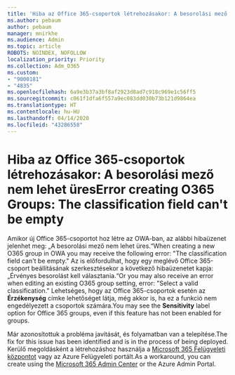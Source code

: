 ```yaml
---
title: 'Hiba az Office 365-csoportok létrehozásakor: A besorolási mező nem lehet üres'
ms.author: pebaum
author: pebaum
manager: mnirkhe
ms.audience: Admin
ms.topic: article
ROBOTS: NOINDEX, NOFOLLOW
localization_priority: Priority
ms.collection: Adm_O365
ms.custom:
- "9000181"
- "4835"
ms.openlocfilehash: 6a9e3b37a3bf8af2923d8ad7c918c969e1c56ff5
ms.sourcegitcommit: c061f1dfa6f557a9ec083dd030b73b121d9864ea
ms.translationtype: HT
ms.contentlocale: hu-HU
ms.lasthandoff: 04/14/2020
ms.locfileid: "43286558"
---
```

# <a name="error-creating-o365-groups-the-classification-field-cant-be-empty"></a><span data-ttu-id="5e285-102">Hiba az Office 365-csoportok létrehozásakor: A besorolási mező nem lehet üres</span><span class="sxs-lookup"><span data-stu-id="5e285-102">Error creating O365 Groups: The classification field can't be empty</span></span>

<span data-ttu-id="5e285-103">Amikor új Office 365-csoportot hoz létre az OWA-ban, az alábbi hibaüzenet jelenhet meg: „A besorolási mező nem lehet üres.“</span><span class="sxs-lookup"><span data-stu-id="5e285-103">When creating a new O365 group in OWA you may receive the following error: "The classification field can't be empty."</span></span>  <span data-ttu-id="5e285-104">Az is előfordulhat, hogy egy meglévő Office 365-csoport beállításának szerkesztésekor a következő hibaüzenetet kapja: „Érvényes besorolást kell választania.“</span><span class="sxs-lookup"><span data-stu-id="5e285-104">Or you may also receive an error when editing an existing O365 group setting, error: "Select a valid classification."</span></span>   <span data-ttu-id="5e285-105">Lehetséges, hogy az Office 365-csoportok esetén az **Érzékenység** címke lehetőséget látja, még akkor is, ha ez a funkció nem engedélyezett a csoportok számára.</span><span class="sxs-lookup"><span data-stu-id="5e285-105">You may see the **Sensitivity** label option for Office 365 groups, even if this feature has not been enabled for groups.</span></span>

<span data-ttu-id="5e285-106">Már azonosítottuk a probléma javítását, és folyamatban van a telepítése.</span><span class="sxs-lookup"><span data-stu-id="5e285-106">The fix for this issue has been identified and is in the process of being deployed.</span></span>  <span data-ttu-id="5e285-107">Kerülő megoldásként a létrehozáshoz használja a [Microsoft 365 Felügyeleti központot](https://docs.microsoft.com/microsoft-365/admin/create-groups/create-groups?view=o365-worldwide) vagy az Azure Felügyeleti portált.</span><span class="sxs-lookup"><span data-stu-id="5e285-107">As a workaround, you can create using the [Microsoft 365 Admin Center](https://docs.microsoft.com/microsoft-365/admin/create-groups/create-groups?view=o365-worldwide) or the Azure Admin Portal.</span></span>
